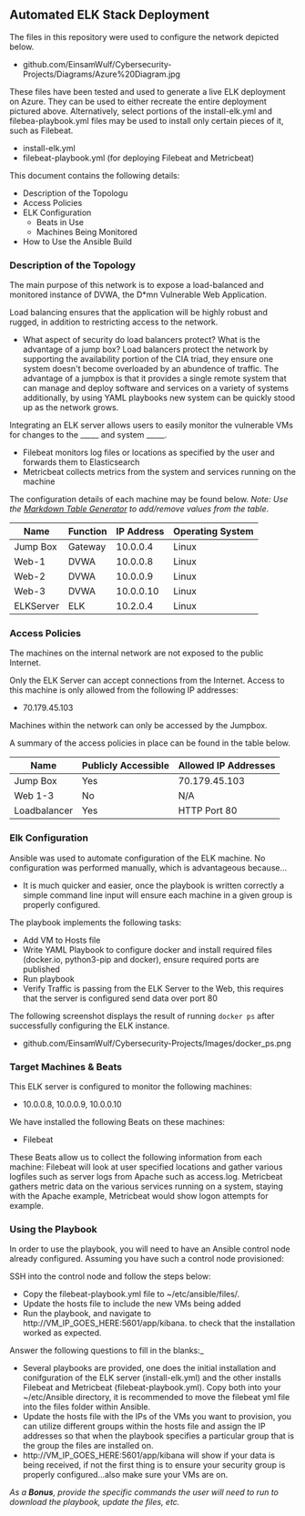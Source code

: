 ## Automated ELK Stack Deployment

The files in this repository were used to configure the network depicted below.

- github.com/EinsamWulf/Cybersecurity-Projects/Diagrams/Azure%20Diagram.jpg

These files have been tested and used to generate a live ELK deployment on Azure. They can be used to either recreate the entire deployment pictured above. Alternatively, select portions of the install-elk.yml and filebea-playbook.yml files may be used to install only certain pieces of it, such as Filebeat.

  - install-elk.yml
  - filebeat-playbook.yml (for deploying Filebeat and Metricbeat) 

This document contains the following details:
- Description of the Topologu
- Access Policies
- ELK Configuration
  - Beats in Use
  - Machines Being Monitored
- How to Use the Ansible Build


### Description of the Topology

The main purpose of this network is to expose a load-balanced and monitored instance of DVWA, the D*mn Vulnerable Web Application.

Load balancing ensures that the application will be highly robust and rugged, in addition to restricting access to the network.
- What aspect of security do load balancers protect? What is the advantage of a jump box? 
Load balancers protect the network by supporting the availability portion of the CIA triad, they ensure one system doesn't become overloaded by an abundence of traffic. The advantage of a jumpbox is that it provides a single remote system that can manage and deploy software and services on a variety of systems 
additionally, by using YAML playbooks new system can be quickly stood up as the network grows.

Integrating an ELK server allows users to easily monitor the vulnerable VMs for changes to the _____ and system _____.
- Filebeat monitors log files or locations as specified by the user and forwards them to Elasticsearch
- Metricbeat collects metrics from the system and services running on the machine

The configuration details of each machine may be found below.
_Note: Use the [Markdown Table Generator](http://www.tablesgenerator.com/markdown_tables) to add/remove values from the table_.

| Name     | Function | IP Address | Operating System |
|----------|----------|------------|------------------|
| Jump Box | Gateway  | 10.0.0.4   | Linux            |
| Web-1    | DVWA     | 10.0.0.8   | Linux            |
| Web-2    | DVWA     | 10.0.0.9   | Linux            |
| Web-3    | DVWA     | 10.0.0.10  | Linux            |
| ELKServer| ELK      | 10.2.0.4   | Linux            |

### Access Policies

The machines on the internal network are not exposed to the public Internet. 

Only the ELK Server can accept connections from the Internet. Access to this machine is only allowed from the following IP addresses:
- 70.179.45.103

Machines within the network can only be accessed by the Jumpbox.


A summary of the access policies in place can be found in the table below.

| Name     | Publicly Accessible | Allowed IP Addresses |
|----------|---------------------|----------------------|
| Jump Box | Yes                 | 70.179.45.103        |
|  Web 1-3 | No                  | N/A                  |
|Loadbalancer| Yes               | HTTP Port 80         |

### Elk Configuration

Ansible was used to automate configuration of the ELK machine. No configuration was performed manually, which is advantageous because...
- It is much quicker and easier, once the playbook is written correctly a simple command line input will ensure each machine in a given group is properly configured.

The playbook implements the following tasks:
- Add VM to Hosts file
- Write YAML Playbook to configure docker and install required files (docker.io, python3-pip and docker), ensure required ports are published
- Run playbook
- Verify Traffic is passing from the ELK Server to the Web, this requires that the server is configured send data over port 80

The following screenshot displays the result of running `docker ps` after successfully configuring the ELK instance.

- github.com/EinsamWulf/Cybersecurity-Projects/Images/docker_ps.png

### Target Machines & Beats
This ELK server is configured to monitor the following machines:
- 10.0.0.8, 10.0.0.9, 10.0.0.10

We have installed the following Beats on these machines:
- Filebeat

These Beats allow us to collect the following information from each machine:
Filebeat will look at user specified locations and gather various logfiles such as server logs from Apache such as access.log. Metricbeat gathers metric data on the various services running on a system, staying with the Apache example, Metricbeat would show logon attempts for example.

### Using the Playbook
In order to use the playbook, you will need to have an Ansible control node already configured. Assuming you have such a control node provisioned: 

SSH into the control node and follow the steps below:
- Copy the filebeat-playbook.yml file to ~/etc/ansible/files/.
- Update the hosts file to include the new VMs being added
- Run the playbook, and navigate to http://VM_IP_GOES_HERE:5601/app/kibana. to check that the installation worked as expected.

Answer the following questions to fill in the blanks:_
- Several playbooks are provided, one does the initial installation and conifguration of the ELK server (install-elk.yml) and the other installs Filebeat and Metricbeat (filebeat-playbook.yml). Copy both into your ~/etc/Ansible directory, it is recommended to move the filebeat yml file into the files folder within Ansible.
- Update the hosts file with the IPs of the VMs you want to provision, you can utilize different groups within the hosts file and assign the IP addresses so that when the playbook specifies a particular group that is the group the files are installed on.
- http://VM_IP_GOES_HERE:5601/app/kibana will show if your data is being received, if not the first thing is to ensure your security group is properly configured...also make sure your VMs are on.

_As a **Bonus**, provide the specific commands the user will need to run to download the playbook, update the files, etc._
